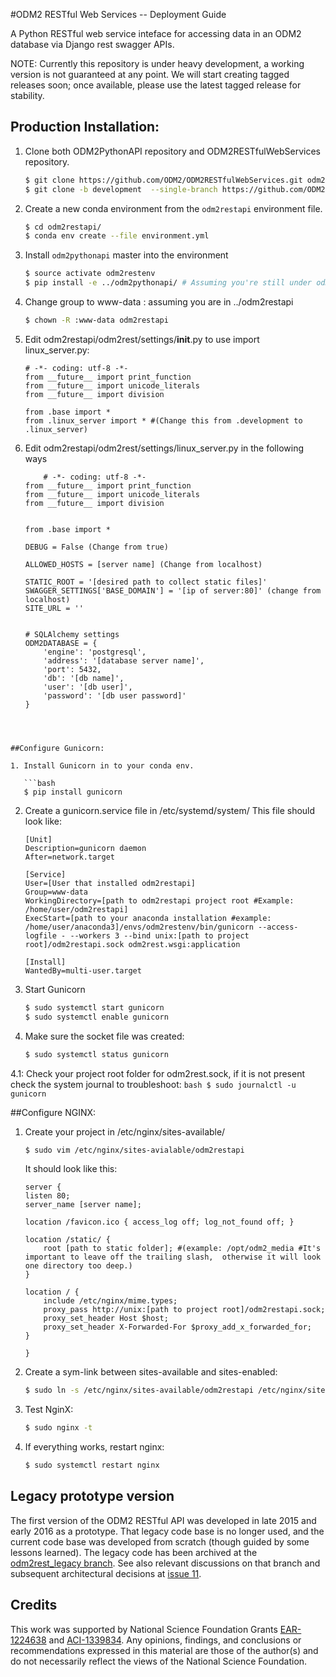 #ODM2 RESTful Web Services -- Deployment Guide

A Python RESTful web service inteface for accessing data in an ODM2 database via Django rest swagger APIs.

NOTE: Currently this repository is under heavy development, a working version is not guaranteed at any point. We will start creating tagged releases soon; once available, please use the latest tagged release for stability.

## Production Installation:

1. Clone both ODM2PythonAPI repository and ODM2RESTfulWebServices repository.

    ```bash
    $ git clone https://github.com/ODM2/ODM2RESTfulWebServices.git odm2restapi
    $ git clone -b development  --single-branch https://github.com/ODM2/ODM2PythonAPI.git
    ```
    
2. Create a new conda environment from the `odm2restapi` environment file.

   ```bash
   $ cd odm2restapi/
   $ conda env create --file environment.yml
   ```

3. Install `odm2pythonapi` master into the environment

   ```bash
   $ source activate odm2restenv
   $ pip install -e ../odm2pythonapi/ # Assuming you're still under odm2restapi folder
   ```
4. Change group to www-data : assuming you are in ../odm2restapi 

    ```bash
    $ chown -R :www-data odm2restapi
    ```
5. Edit odm2restapi/odm2rest/settings/__init__.py to use import linux_server.py: 

    ```
    # -*- coding: utf-8 -*-
    from __future__ import print_function
    from __future__ import unicode_literals
    from __future__ import division
    
    from .base import *
    from .linux_server import * #(Change this from .development to .linux_server)
    ```

5. Edit odm2restapi/odm2rest/settings/linux_server.py in the following ways

    ```
        # -*- coding: utf-8 -*-
    from __future__ import print_function
    from __future__ import unicode_literals
    from __future__ import division
    
    
    from .base import *
    
    DEBUG = False (Change from true)
    
    ALLOWED_HOSTS = [server name] (Change from localhost)
    
    STATIC_ROOT = '[desired path to collect static files]' 
    SWAGGER_SETTINGS['BASE_DOMAIN'] = '[ip of server:80]' (change from localhost)
    SITE_URL = ''
    
    
    # SQLAlchemy settings
    ODM2DATABASE = {
        'engine': 'postgresql',
        'address': '[database server name]',
        'port': 5432,
        'db': '[db name]',
        'user': '[db user]',
        'password': '[db user password]'
    }
```
    

   
##Configure Gunicorn:

1. Install Gunicorn in to your conda env.

   ```bash
   $ pip install gunicorn
   ```
2. Create a gunicorn.service file in /etc/systemd/system/ This file should look like: 

    ```
    [Unit]
    Description=gunicorn daemon
    After=network.target
    
    [Service]
    User=[User that installed odm2restapi]
    Group=www-data
    WorkingDirectory=[path to odm2restapi project root #Example: /home/user/odm2restapi]
    ExecStart=[path to your anaconda installation #example: /home/user/anaconda3]/envs/odm2restenv/bin/gunicorn --access-logfile - --workers 3 --bind unix:[path to project root]/odm2restapi.sock odm2rest.wsgi:application
    
    [Install]
    WantedBy=multi-user.target
    ```
    
    
3. Start Gunicorn
    ```bash
    $ sudo systemctl start gunicorn
    $ sudo systemctl enable gunicorn
    ```
4. Make sure the socket file was created: 

    ```bash
    $ sudo systemctl status gunicorn
    ```
4.1: Check your project root folder for odm2rest.sock, if it is not present check the system journal to troubleshoot: 
    ```bash
    $ sudo journalctl -u gunicorn
    ```
    
##Configure NGINX:
1. Create your project in /etc/nginx/sites-available/

    ```bash
    $ sudo vim /etc/nginx/sites-avialable/odm2restapi
    ```
    
    It should look like this: 
    ```
    server {
    listen 80;
    server_name [server name];

    location /favicon.ico { access_log off; log_not_found off; }

    location /static/ {
        root [path to static folder]; #(example: /opt/odm2_media #It's important to leave off the trailing slash,  otherwise it will look one directory too deep.)
    }

    location / {
        include /etc/nginx/mime.types;
        proxy_pass http://unix:[path to project root]/odm2restapi.sock;
        proxy_set_header Host $host;
        proxy_set_header X-Forwarded-For $proxy_add_x_forwarded_for;
    }
    
    }
    ```
2. Create a sym-link between sites-available and sites-enabled:

    ```bash
    $ sudo ln -s /etc/nginx/sites-available/odm2restapi /etc/nginx/sites-enabled
    ```
    
3. Test NginX:

    ```bash
    $ sudo nginx -t
    ```

4. If everything works, restart nginx:

    ```bash
    $ sudo systemctl restart nginx
    ```






## Legacy prototype version

The first version of the ODM2 RESTful API was developed in late 2015 and early 2016 as a prototype. That legacy code base is no longer used, and the current code base was developed from scratch (though guided by some lessons learned). The legacy code has been archived at the [odm2rest_legacy branch](https://github.com/ODM2/ODM2RESTfulWebServices/tree/odm2rest_legacy). See also relevant discussions on that branch and subsequent architectural decisions at [issue 11](https://github.com/ODM2/ODM2RESTfulWebServices/issues/11).

## Credits

This work was supported by National Science Foundation Grants [EAR-1224638](http://www.nsf.gov/awardsearch/showAward?AWD_ID=1224638) and [ACI-1339834](http://www.nsf.gov/awardsearch/showAward?AWD_ID=1339834). Any opinions, findings, and conclusions or recommendations expressed in this material are those of the author(s) and do not necessarily reflect the views of the National Science Foundation. 